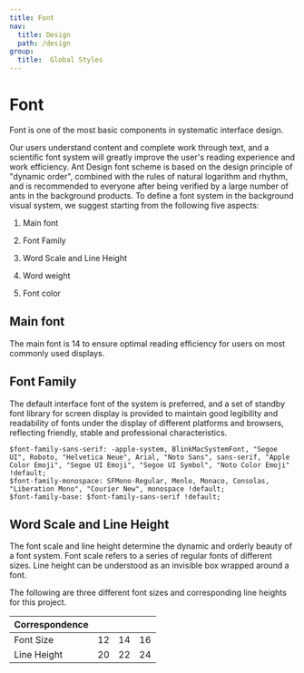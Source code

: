 ```yaml
---
title: Font
nav:
  title: Design
  path: /design
group:
  title:  Global Styles
---
```


# Font

Font is one of the most basic components in systematic interface design.

Our users understand content and complete work through text, and a scientific font system will greatly improve the user's reading experience and work efficiency. Ant Design font scheme is based on the design principle of "dynamic order", combined with the rules of natural logarithm and rhythm, and is recommended to everyone after being verified by a large number of ants in the background products. To define a font system in the background visual system, we suggest starting from the following five aspects:


1. Main font

2. Font Family

3. Word Scale and Line Height

4. Word weight

5. Font color

## Main font

The main font is 14 to ensure optimal reading efficiency for users on most commonly used displays.

## Font Family

The default interface font of the system is preferred, and a set of standby font library for screen display is provided to maintain good legibility and readability of fonts under the display of different platforms and browsers, reflecting friendly, stable and professional characteristics.

```
$font-family-sans-serif: -apple-system, BlinkMacSystemFont, "Segoe UI", Roboto, "Helvetica Neue", Arial, "Noto Sans", sans-serif, "Apple Color Emoji", "Segoe UI Emoji", "Segoe UI Symbol", "Noto Color Emoji" !default;
$font-family-monospace: SFMono-Regular, Menlo, Monaco, Consolas, "Liberation Mono", "Courier New", monospace !default;
$font-family-base: $font-family-sans-serif !default;
```

## Word Scale and Line Height

The font scale and line height determine the dynamic and orderly beauty of a font system. Font scale refers to a series of regular fonts of different sizes. Line height can be understood as an invisible box wrapped around a font.

The following are three different font sizes and corresponding line heights for this project.

| Correspondence  |     |     |     |
| ----------- | --- | --- | --- |
| Font Size   | 12  | 14  | 16  |
| Line Height | 20  | 22  | 24  |
